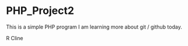 PHP_Project2
============
This is a simple PHP program
I am learning more about git / github today.

R Cline

